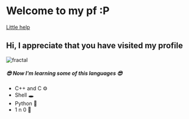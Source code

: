 # Welcome to my pf :P

[Little help](https://www.markdownguide.org/basic-syntax/ "hehe")

<!-- TODO: Show pic: -->

<!-- 
  Code here 
-->
## Hi, I appreciate that you have visited my profile
![fractal](https://i.pinimg.com/originals/a5/92/a9/a592a94c5e524242627c3feb9d0b67d2.gif)
##### 😎 Now I'm learning some of this languages 😎 
- C++ and C ⚙️
- Shell 🕳️
- Python 🐊
- 1 n 0 🥇

